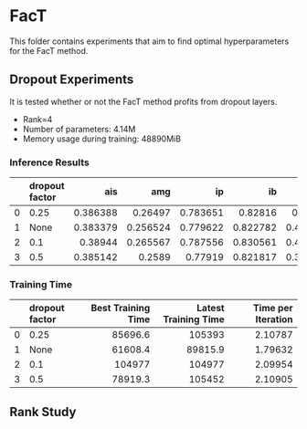 # FacT
This folder contains experiments that aim to find optimal hyperparameters for the FacT method.
## Dropout Experiments
It is tested whether or not the FacT method profits from dropout layers. 
- Rank=4
- Number of parameters: 4.14M
- Memory usage during training: 48890MiB

### Inference Results

|    |dropout factor|      ais |      amg |       ip |       ib |    point |      box |
|---:|:------------|---------:|---------:|---------:|---------:|---------:|---------:|
|  0 |        0.25 | 0.386388 | 0.26497  | 0.783651 | 0.82816  | 0.40846  | 0.64648  |
|  1 |        None | 0.383379 | 0.256524 | 0.779622 | 0.822782 | 0.400679 | 0.64233  |
|  2 |        0.1  | 0.38944  | 0.265567 | 0.787556 | 0.830561 | 0.413252 | 0.649592 |
|  3 |        0.5  | 0.385142 | 0.2589   | 0.77919  | 0.821817 | 0.397363 | 0.640852 |
### Training Time

|    | dropout factor    |   Best Training Time |   Latest Training Time |   Time per Iteration |
|---:|:------------------|---------------------:|-----------------------:|---------------------:|
|  0 |        0.25       |              85696.6 |               105393   |              2.10787 |
|  1 |        None       |              61608.4 |                89815.9 |              1.79632 |
|  2 |        0.1        |             104977   |               104977   |              2.09954 |
|  3 |        0.5        |              78919.3 |               105452   |              2.10905 |


## Rank Study